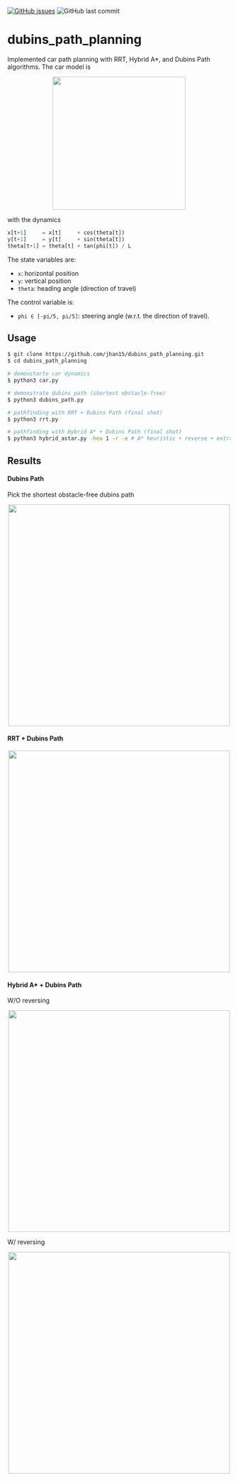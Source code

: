 [![GitHub issues](https://img.shields.io/github/issues/jhan15/dubins_path_planning)](https://github.com/jhan15/dubins_path_planning/issues)
![GitHub last commit](https://img.shields.io/github/last-commit/jhan15/dubins_path_planning?color=ff69b4)

# dubins_path_planning

Implemented car path planning with RRT, Hybrid A*, and Dubins Path algorithms. The car model is

<p align="center">
  <img src="https://github.com/jhan15/dubins_path_planning/blob/master/images/car_model.png?raw=true" width="300">
</p>

with the dynamics

```python
x[t+1]     = x[t]     + cos(theta[t])
y[t+1]     = y[t]     + sin(theta[t])
theta[t+1] = theta[t] + tan(phi[t]) / L
```

The state variables are:
 - `x`: horizontal position
 - `y`: vertical position
 - `theta`: heading angle (direction of travel)

The control variable is:
 - `phi ∈ [-pi/5, pi/5]`: steering angle (w.r.t. the direction of travel).

## Usage

```bash
$ git clone https://github.com/jhan15/dubins_path_planning.git
$ cd dubins_path_planning

# demonstarte car dynamics
$ python3 car.py

# demonstrate dubins path (shortest obstacle-free)
$ python3 dubins_path.py

# pathfinding with RRT + Dubins Path (final shot)
$ python3 rrt.py

# pathfinding with Hybrid A* + Dubins Path (final shot)
$ python3 hybrid_astar.py -heu 1 -r -e # A* heuristic + reverse + extra cost
```

## Results

#### Dubins Path

Pick the shortest obstacle-free dubins path

<p align="center">
  <img src="https://user-images.githubusercontent.com/62132206/133502943-b42a77ee-5152-43f3-9891-0c488773a05b.gif?raw=true" width="500">
</p>

#### RRT + Dubins Path

<p align="center">
  <img src="https://user-images.githubusercontent.com/62132206/132485976-f1b545b8-4358-4e55-b73c-c65b9ff6c02d.gif?raw=true" width="500">
</p>

#### Hybrid A* + Dubins Path

W/O reversing

<p align="center">
  <img src="https://user-images.githubusercontent.com/62132206/132485964-0c66ec2c-b8e8-4fdc-bf05-785b87a69320.gif?raw=true" width="500">
</p>

W/ reversing

<p align="center">
  <img src="https://user-images.githubusercontent.com/62132206/132485946-9f0005d9-8aca-4a30-b0fa-94ef0fbdc06b.gif?raw=true" width="500">
</p>
